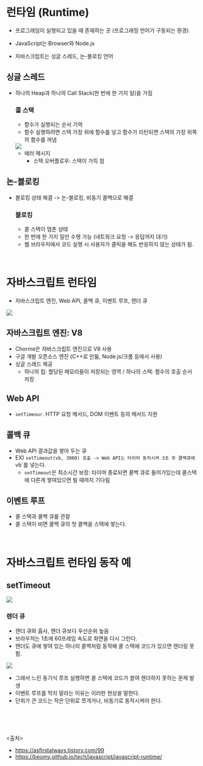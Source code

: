 # 런타임 (Runtime)
- 프로그래임이 실행되고 있을 때 존재하는 곳 (프로그래밍 언어가 구동되는 환경)
- JavaScript는 Browser와 Node.js

- 자바스크립트는 싱글 스레드, 논-블로킹 언어
## 싱글 스레드
- 하나의 Heap과 하나의 Call Stack(한 번에 한 가지 일)을 가짐

  ### 콜 스택
  - 함수가 실행되는 순서 기억
  - 함수 실행하려면 스택 가장 위에 함수를 넣고 함수가 리턴되면 스택의 가장 위쪽의 함수를 꺼냄
  <img src="02_JavaScript/img/run1.gif" />
  
  - 에러 메시지
    - 스택 오버플로우: 스택이 가득 참

## 논-블로킹
- 블로킹 상태 해결 -> 논-블로킹, 비동기 콜백으로 해결

  ### 블로킹
  - 콜 스택이 멈춘 상태
  - 한 번에 한 가지 일만 수행 가능 (네트워크 요청 -> 응답까지 대기)
  - 웹 브라우저에서 코드 실행 시 사용자가 클릭을 해도 반응하지 않는 상태가 됨.

<br>

# 자바스크립트 런타임
- 자바스크립트 엔진, Web API, 콜백 큐, 이벤트 루프, 렌더 큐
<img src="02_JavaScript/img/run2.gif" />
  
## 자바스크립트 엔진: V8
- Chorme은 자바스크립트 엔진으로 V8 사용
- 구글 개발 오픈소스 엔진 (C++로 만듦, Node.js/크롬 등에서 사용)
- 싱글 스레드 제공
  - 하나의 힙: 할당된 메모리들이 저장되는 영역 / 하나의 스택: 함수의 호출 순서 저장

## Web API
- `setTimeour`. HTTP 요청 메서드, DOM 이벤트 등의 메서드 지원

## 콜백 큐
- Web API 결과값을 쌓아 두는 큐
- EX) `setTimeout(vb, 3000) 호출 -> Web API는 타이머 동작시켜 3초 후 콜백큐에 `vb`를 넣는다.
  - `setTimeout`은 최소시간 보장: 타이머 종료되면 콜백 큐로 들어가있는데 콜스택에 다른게 쌓여있으면 빌 때까지 기다림

## 이벤트 루프
- 콜 스택과 콜백 큐를 관찰
- 콜 스택이 비면 콜백 큐의 첫 콜백을 스택에 쌓는다.

<br>

# 자바스크립트 런타임 동작 예
## setTimeout
<img src="02_JavaScript/img/run3.gif" />

<br>

### 렌더 큐
- 렌더 큐와 흡사, 렌더 큐보다 우선순위 높음
- 브라우저는 1초에 60프레임 속도로 화면을 다시 그린다.
- 렌더도 큐에 쌓여 있는 하나의 콜백처럼 동작해 콜 스택에 코드가 있으면 렌더링 못함.

<img src="02_JavaScript/img/run4.gif" />

- 그래서 느린 동기식 루프 실행하면 콜 스택에 코드가 쌀여 렌더하지 못하는 문제 발생
- 이벤트 루프를 막지 말라는 이유는 이러한 현상을 말한다.
- 단위가 큰 코드는 작은 단위로 쪼개거나, 비동기로 동작시켜야 한다.

<br><br><br>
  
<출처>
- https://asfirstalways.tistory.com/99
- https://beomy.github.io/tech/javascript/javascript-runtime/
